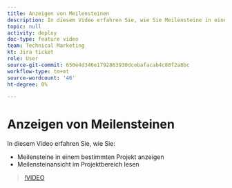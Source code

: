 ```yaml
---
title: Anzeigen von Meilensteinen
description: In diesem Video erfahren Sie, wie Sie Meilensteine in einem Projekt anzeigen und die Meilensteinansicht im Projektbereich verwenden.
topic: null
activity: deploy
doc-type: feature video
team: Technical Marketing
kt: Jira ticket
role: User
source-git-commit: 650e4d346e1792863930dcebafacab4c88f2a8bc
workflow-type: tm+mt
source-wordcount: '46'
ht-degree: 0%

---
```


# Anzeigen von Meilensteinen

In diesem Video erfahren Sie, wie Sie:

* Meilensteine in einem bestimmten Projekt anzeigen
* Meilensteinansicht im Projektbereich lesen

>[!VIDEO](https://video.tv.adobe.com/v/335206/?quality=12&learn=on)
